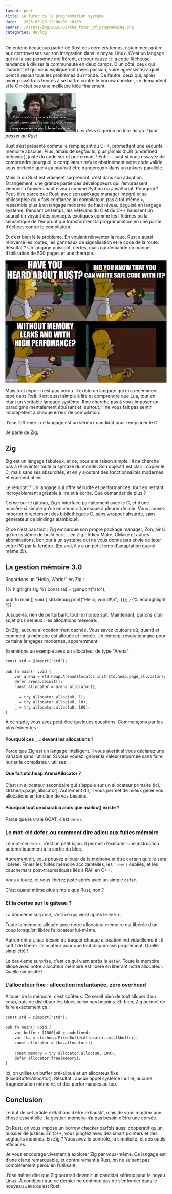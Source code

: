 ```yaml
---
layout: post
title: Le futur de la programmation système
date:   2025-03-28 12:00:00 +0100
banner: /assets/img/2025-03/the_futur_of_programming.png
categories: devlog
---
```


On entend beaucoup parler de Rust ces derniers temps, notamment grâce aux controverses sur son intégration dans le noyau Linux.
C'est un langage qui ne laisse personne indifférent, et pour cause : il a cette fâcheuse tendance à diviser la communauté en deux camps.
D’un côté, ceux qui l’adorent et qui vous expliqueront (avec passion, voire agressivité) à quel point il résout tous les problèmes du monde.
De l’autre, ceux qui, après avoir passé trois heures à se battre contre le borrow checker, se demandent si le C n’était pas une meilleure idée finalement.

![Les devs C quand on leur dit qu'il faut passer au Rust](/assets/img/2025-03/kaamelott-leodagan.gif)
*Les devs C quand on leur dit qu'il faut passer au Rust*

Rust s’est présenté comme le remplaçant du C++, promettant une sécurité mémoire absolue. Plus jamais de segfaults, plus jamais d’UB (undefined behavior), juste du code sûr et performant ! Enfin... sauf si vous essayez de comprendre pourquoi le compilateur refuse obstinément votre code valide sous prétexte que « ça pourrait être dangereux » dans un univers parallèle.

Mais là où Rust est vraiment surprenant, c’est dans son adoption.
Étrangement, une grande partie des développeurs qui l’embrassent viennent d’univers haut niveau comme Python ou JavaScript.
Pourquoi ? Peut-être parce que Rust, avec son package manager intégré et sa philosophie du « fais confiance au compilateur, pas à toi-même », ressemble plus à un langage moderne de haut niveau déguisé en langage système.
Pendant ce temps, les vétérans du C et du C++ haussent un sourcil en voyant des concepts exotiques comme les lifetimes ou la sémantique de l’emprunt qui transforment la programmation en une partie d’échecs contre le compilateur.

Et c’est bien là le problème. En voulant réinventer la roue, Rust a aussi réinventé les routes, les panneaux de signalisation et le code de la route. Résultat ? Un langage puissant, certes, mais qui demande un manuel d’utilisation de 500 pages et une thérapie.

![Les devs Rust en un mot](/assets/img/2025-03/rust-devs-in-a-nutshell.webp)

Mais tout espoir n’est pas perdu. Il existe un langage qui m’a récemment tapé dans l’œil. Il est aussi simple à lire et comprendre que Lua, tout en étant un véritable langage système. Il ne cherche pas à vous imposer un paradigme mentalement épuisant et, surtout, il ne vous fait pas sentir incompétent à chaque erreur de compilation.

J’ose l’affirmer : ce langage est un sérieux candidat pour remplacer le C.

Je parle de Zig.

## Zig

Zig est un langage fabuleux, et ce, pour une raison simple : il ne cherche pas à réinventer toute la syntaxe du monde.
Son objectif est clair : copier le C, mais sans ses absurdités, et en y ajoutant des fonctionnalités modernes et vraiment utiles.

Le résultat ? Un langage qui offre sécurité et performances, tout en restant incroyablement agréable à lire et à écrire. Que demander de plus ?

Cerise sur le gâteau, Zig s'interface parfaitement avec le C, et d’une manière si simple qu’on en viendrait presque à pleurer de joie.
Vous pouvez importer directement des bibliothèques C, sans wrapper absurde, sans générateur de bindings alambiqué.

Et ce n’est pas tout : Zig embarque son propre package manager, Zon, ainsi qu’un système de build écrit... en Zig !
Adieu Make, CMake et autres abominations, bonjour à un système qui ne vous donne pas envie de jeter votre PC par la fenêtre.
(En vrai, il y a un petit temp d'adaptation quand même 😫).

## La gestion mémoire 3.0

Regardons un "Hello, World!" en Zig :

{% highlight zig %}
const std = @import("std");

pub fn main() void {
    std.debug.print("Hello, world!\n", .{});
}
{% endhighlight %}

Jusque-là, rien de perturbant, tout le monde suit. Maintenant, parlons d’un sujet plus sérieux : les allocations mémoire.

En Zig, aucune allocation n’est cachée. Vous savez toujours où, quand et comment la mémoire est allouée et libérée.
Un concept révolutionnaire pour certains langages modernes, apparemment.

Examinons un exemple avec un allocateur de type "Arena" :

```zig
const std = @import("std");

pub fn main() void {
    var arena = std.heap.ArenaAllocator.init(std.heap.page_allocator);
    defer arena.deinit();
    const allocator = arena.allocator();

    _ = try allocator.alloc(u8, 1);
    _ = try allocator.alloc(u8, 10);
    _ = try allocator.alloc(u8, 100);
}
```

À ce stade, vous avez peut-être quelques questions. Commençons par les plus évidentes :

#### Pourquoi ces _ = devant les allocations ?

Parce que Zig est un langage intelligent. Il vous avertit si vous déclarez une variable sans l’utiliser.
Si vous voulez ignorer la valeur retournée sans faire hurler le compilateur, utilisez _.

#### Que fait std.heap.ArenaAllocator ?

C’est un allocateur secondaire qui s’appuie sur un allocateur primaire (ici, std.heap.page_allocator).
Autrement dit, il vous permet de mieux gérer vos allocations en fonction de vos besoins.

#### Pourquoi tout ce charabia alors que malloc() existe ?

Parce que le vraie GOAT, c’est `defer`.

### Le mot-clé defer, ou comment dire adieu aux fuites mémoire

Le mot-clé `defer`, c’est un petit bijou.
Il permet d’exécuter une instruction automatiquement à la sortie du bloc.

Autrement dit, vous pouvez allouer de la mémoire et être certain qu’elle sera libérée.
Finies les fuites mémoire accidentelles, les `free()` oubliés, et les cauchemars post-traumatiques liés à RAII en C++.

Vous allouez, et vous libérez juste après avec un simple `defer`.

C’est quand même plus simple que Rust, non ?

### Et la cerise sur le gâteau ?

La deuxième surprise, c’est ce qui vient après le `defer`.

Toute la mémoire allouée avec notre allocateur mémoire est libérée d’un coup lorsqu’on libère l’allocateur lui-même.

Autrement dit, pas besoin de traquer chaque allocation individuellement : il suffit de libérer l’allocateur pour que tout disparaisse proprement.
Quelle simplicité !

La deuxieme surprise, c'est ce qui vient après le `defer`.
Toute la mémoire alloué avec notre allocateur mémoire est liberé en liberant notre allocateur.
Quelle simplicité !

### L’allocateur fixe : allocation instantanée, zéro overhead

Allouer de la mémoire, c’est coûteux. Ce serait bien de tout allouer d’un coup, puis de distribuer les blocs selon nos besoins.
Eh bien, Zig permet de faire exactement ça :

```zig
const std = @import("std");

pub fn main() void {
    var buffer: [1000]u8 = undefined;
    var fba = std.heap.FixedBufferAllocator.init(&buffer);
    const allocator = fba.allocator();

    const memory = try allocator.alloc(u8, 100);
    defer allocator.free(memory);
}
```

Ici, on utilise un buffer pré-alloué et un allocateur fixe (FixedBufferAllocator).
Résultat : aucun appel système inutile, aucune fragmentation mémoire, et des performances au top.

## Conclusion

Le but de cet article n’était pas d’être exhaustif, mais de vous montrer une chose essentielle : la gestion mémoire n’a pas besoin d’être une corvée.

En Rust, on vous impose un borrow checker parfois aussi coopératif qu’un huissier de justice.
En C++, vous jonglez avec des smart pointers et des segfaults inopinés.
En Zig ? Vous avez le contrôle, la simplicité, et des outils efficaces.

Je vous encourage vivement à explorer Zig par vous-même.
Ce langage est d’une clarté remarquable, et contrairement à Rust, on ne se sent pas complètement perdu en l’utilisant.

J’ose même dire que Zig pourrait devenir un candidat sérieux pour le noyau Linux.
À condition que ce dernier ne continue pas de s’enfoncer dans le nouveau Java qu’est Rust. 
